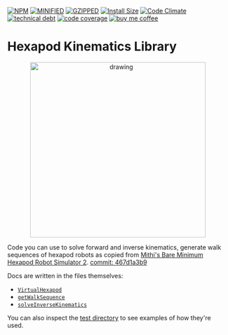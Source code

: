 [![NPM](https://img.shields.io/npm/v/hexapod-kinematics-library.svg)](https://www.npmjs.com/package/hexapod-kinematics-library)
[![MINIFIED](https://img.shields.io/bundlephobia/min/hexapod-kinematics-library?color=%2300BCD4&label=minified)](https://bundlephobia.com/result?p=hexapod-kinematics-library)
[![GZIPPED](https://img.shields.io/bundlephobia/minzip/hexapod-kinematics-library?color=%2300BCD4&label=minified%20%2B%20gzipped)](https://bundlephobia.com/result?p=hexapod-kinematics-library)
[![Install Size](https://packagephobia.now.sh/badge?p=hexapod-kinematics-library)](https://packagephobia.com/result?p=hexapod-kinematics-library)
[![Code Climate](https://codeclimate.com/github/mithi/hexapod-kinematics-library/badges/gpa.svg)](https://codeclimate.com/github/mithi/hexapod-kinematics-library)
[![technical debt](https://img.shields.io/codeclimate/tech-debt/mithi/hexapod-kinematics-library)](https://codeclimate.com/github/mithi/hexapod-kinematics-library/trends/technical_debt)
[![code coverage](https://codecov.io/gh/mithi/hexapod-kinematics-library/branch/main/graph/badge.svg?token=JW0Z2IOSRX)](https://codecov.io/gh/mithi/hexapod-kinematics-library)
[![buy me coffee](https://img.shields.io/badge/Buy%20me%20-coffee!-orange.svg?logo=buy-me-a-coffee&color=795548)](https://ko-fi.com/minimithi)

# Hexapod Kinematics Library

<p align="center">
    <img src="https://mithi.github.io/robotics-blog/show-off.gif" alt="drawing" width="400" />
</p>

Code you can use to solve forward and inverse kinematics, generate walk sequences of hexapod robots as copied from [Mithi's Bare Minimum Hexapod Robot Simulator 2](https://github.com/mithi/hexapod). [commit: 467d1a3b9](https://github.com/mithi/hexapod/commit/467d1a3b92dabd0304c7ef4675d64179f82efb69)

Docs are written in the files themselves:

-   [`VirtualHexapod`](./src/VirtualHexapod.js)
-   [`getWalkSequence`](./src/solvers/walkSequenceSolver.js)
-   [`solveInverseKinematics`](./src/solvers/ik/hexapodSolver.js)

You can also inspect the [test directory](https://github.com/mithi/hexapod-kinematics-library/tree/main/tests) to see examples of how they're used.
